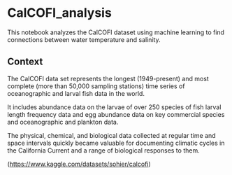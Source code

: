 # CalCOFI_analysis
This notebook analyzes the CalCOFI dataset using machine learning to find connections between water temperature and salinity.

## Context
The CalCOFI data set represents the longest (1949-present) and most complete (more than 50,000 sampling stations) time series of oceanographic and larval fish data in the world.

It includes abundance data on the larvae of over 250 species of fish larval length frequency data and egg abundance data on key commercial species and oceanographic and plankton data.

The physical, chemical, and biological data collected at regular time and space intervals quickly became valuable for documenting climatic cycles in the California Current and a range of biological responses to them.

(https://www.kaggle.com/datasets/sohier/calcofi)
